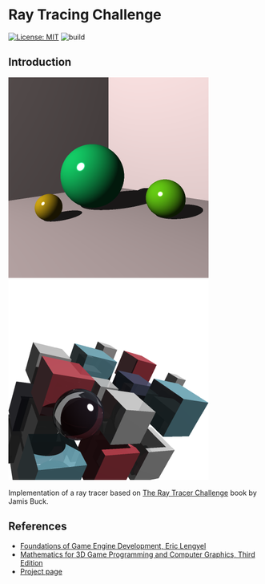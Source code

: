 # Ray Tracing Challenge
[![License: MIT](https://img.shields.io/badge/License-MIT-yellow.svg)](https://opensource.org/licenses/MIT) ![build](https://github.com/PetroProtsyk/RayTracingChallenge/actions/workflows/dotnet-core.yml/badge.svg)

## Introduction
![](images/chapter8_large.png) ![](images/book_cover.png)

Implementation of a ray tracer based on [The Ray Tracer Challenge](https://pragprog.com/book/jbtracer/the-ray-tracer-challenge) book by Jamis Buck. 

## References

 * [Foundations of Game Engine Development, Eric Lengyel](https://foundationsofgameenginedev.com/)
 * [Mathematics for 3D Game Programming and Computer Graphics, Third Edition](https://www.mathfor3dgameprogramming.com/)
 * [Project page](https://www.protsyk.com/cms/?page_id=3018)
